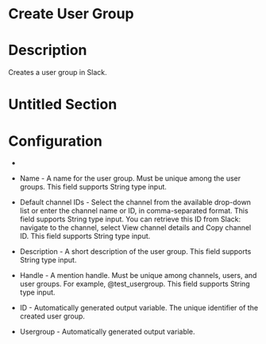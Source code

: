 ﻿# Create User Group

# Description

Creates a user group in Slack.

# Untitled Section

# Configuration

* 
* Name - A name for the user group. Must be unique among the user groups. This field supports String type input.
* Default channel IDs - Select the channel from the available drop-down list or enter the channel name or ID, in comma-separated format. This field supports String type input. You can retrieve this ID from Slack: navigate to the channel, select View channel details and Copy channel ID. This field supports String type input.
* Description - A short description of the user group. This field supports String type input.
* Handle - A mention handle. Must be unique among channels, users, and user groups. For example, @test_usergroup. This field supports String type input.









* ID - Automatically generated output variable. The unique identifier of the created user group.
* Usergroup - Automatically generated output variable.
